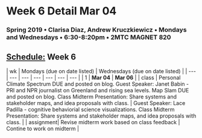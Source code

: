 # Week 6 Detail Mar 04

### Spring 2019 • Clarisa Diaz, Andrew Kruczkiewicz • Mondays and Wednesdays • 6:30-8:20pm • 2MTC MAGNET 820

## [Schedule:](./) Week 6

| wk | Mondays \(due on date listed\) | Wednesdays \(due on date listed\) |
| --- | --- | --- | --- | --- | --- | --- |
| 1 | **Mar 04** | **Mar 06** |
| class | Personal Climate Spectrum DUE and posted on blog. Guest Speaker: Janet Babin - PRI and NPR journalist on Greenland and rising sea levels. Map Slam DUE and posted on blog. Class Midterm Presentation: Share systems and stakeholder maps, and idea proposals with class.  | Guest Speaker: Lace Padilla - cognitive behaviorial science visualizations. Class Midterm Presentation: Share systems and stakeholder maps, and idea proposals with class.  |
| assignment| Revise midterm work based on class feedback |  Contine to work on midterm |

